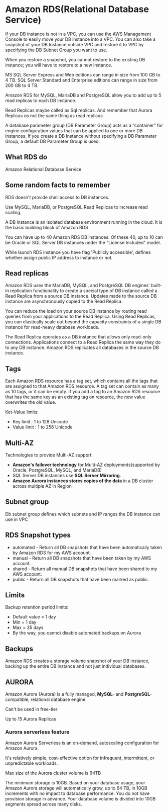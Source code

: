 # Amazon RDS(Relational Database Service)


If your DB instance is not in a VPC, you can use the AWS Management
 Console to easily move your DB instance into a VPC. You can also take 
 a snapshot of your DB Instance outside VPC and restore it to VPC by
  specifying the DB Subnet Group you want to use.

When you restore a snapshot, you cannot restore to the existing DB 
instance; you will have to restore to a new instance.

MS SQL Server Express and Web editions can range in size from 100 GB to 4 TB. 
SQL Server Standard and Enterprise editions can range in size from 200 GB to 4 TB.

 Amazon RDS for MySQL, MariaDB and PostgreSQL allow you to add up to 5 read replicas to each DB Instance.
 
 Read Replicas maybe called as Sql replicas. And remember that Aurora Replicas os not the same thing as read replicas
 
 A database parameter group (DB Parameter Group) acts as a “container” for engine 
 configuration values that can be applied to one or more DB Instances. If you create 
 a DB Instance without specifying a DB Parameter Group, a default DB Parameter Group
  is used.

## What RDS do

Amazon Relational Database Service 

## Some random facts to remember

RDS doesn't provide shell access to DB instances.

Use MySQL, MariaDB, or PostgreSQL Read Replicas to increase read scaling.

A DB instance is an isolated database environment running in the cloud. It is the basic 
building block of Amazon RDS

You can have up to 40 Amazon RDS DB instances. Of these 40, up to 10 can be Oracle or 
SQL Server DB instances under the "License Included" model.

While launch RDS instance you have flag 'Publicly accessible', defines whether assign
public IP address to instance or not.


## Read replicas 

Amazon RDS uses the MariaDB, MySQL, and PostgreSQL DB engines' built-in replication 
functionality to create a special type of DB instance called a Read Replica from a 
source DB instance. Updates made to the source DB instance are asynchronously copied
 to the Read Replica. 
 
 You can reduce the load on your source DB instance by routing 
 read queries from your applications to the Read Replica. Using Read Replicas, you 
 can elastically scale out beyond the capacity constraints of a single DB instance 
 for read-heavy database workloads.
 
 The Read Replica operates as a DB instance that allows only read-only connections.
  Applications connect to a Read Replica the same way they do to any DB instance.
   Amazon RDS replicates all databases in the source DB instance.
 
## Tags

Each Amazon RDS resource has a tag set, which contains all the tags that are 
assigned to that Amazon RDS resource. A tag set can contain as many as 10 tags,
 or it can be empty. If you add a tag to an Amazon RDS resource that has the 
 same key as an existing tag on resource, the new value overwrites the old value.
 
Ket-Value limits:  
* Key limit :  1 to 128 Unicode
* Value limit : 1 to 256 Unicode

## Multi-AZ

Technologies to provide Multi-AZ support: 
* **Amazon's failover technology** for Multi-AZ deployments(supported by Oracle, 
PostgreSQL, MySQL, and MariaDB) 
* SQL Server DB instances use **SQL Server Mirroring**. 
* **Amazon Aurora instances stores copies of the data** in a DB cluster across multiple AZ in Region

## Subnet group

Db subnet group defines which subnets and IP ranges the DB instance can use in VPC

## RDS Snapshot types

* automated - Return all DB snapshots that have been automatically taken by Amazon
 RDS for my AWS account.
* manual - Return all DB snapshots that have been taken by my AWS account.
* shared - Return all manual DB snapshots that have been shared to my AWS account.
* public - Return all DB snapshots that have been marked as public.



## Limits 

Backup retention period limits: 
* Default value = 1 day
* Min = 1 day
* Max = 35 days
* By the way, you cannot disable automated backups on Aurora

## Backups 


Amazon RDS creates a storage volume snapshot of your DB instance, backing up the entire DB 
instance and not just individual databases.


## AURORA
Amazon Aurora (Aurora) is a fully managed, **MySQL-** and **PostgreSQL-** compatible, relational database engine.

Can't be used in free-tier

Up to 15 Aurora Replicas

### Aurora serverless feature

Amazon Aurora Serverless is an on-demand, autoscaling configuration for Amazon Aurora. 

It's relatively simple, cost-effective option for infrequent, intermittent, 
or unpredictable workloads. 

Max size of the Aurora cluster volume is 64TB

The minimum storage is 10GB. Based on your database usage, your Amazon Aurora 
storage will automatically grow, up to 64 TB, in 10GB increments with no impact 
to database performance. You do not have provision storage in advance. Your 
database volume is divided into 10GB segments spread across many disks.